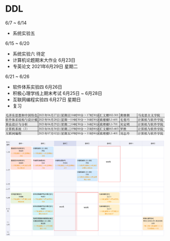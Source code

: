 # DDL

6/7 ~ 6/14

* 系统实验五

6/15 ~ 6/20

* 系统实验六 待定
* 计算机论题期末大作业 6月23日
* 专英论文 2021年6月29日 星期二

6/21 ~ 6/26

* 软件体系实验四 6月26日
* 积极心理学线上期末考试 6月25日 ~ 6月28日
* 互联网编程实验四 6月27日 星期日
* 复习

![image-20210603161750923](picture/image-20210603161750923.png)

![课表](picture/lession.png)